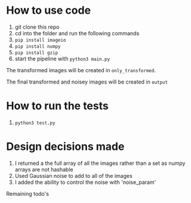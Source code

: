 
# How to use code
1. git clone this repo
1. cd into the folder and run the following commands
1. `pip install imageio`
1. `pip install numpy`
1. `pip install gzip`
1. start the pipeline with `python3 main.py`

The transformed images will be created in `only_transformed`.

The final transformed and noisey images will be created in `output`

# How to run the tests
1. `python3 test.py`

# Design decisions made
1. I returned a the full array of all the images rather than a set as numpy arrays are not hashable
2. Used Gaussian noise to add to all of the images
3. I added the ability to control the noise with 'noise_param'

Remaining todo's